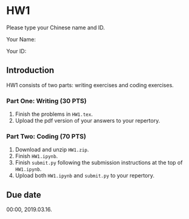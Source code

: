# HW1

Please type your Chinese name and ID.

Your Name:

Your ID:

## Introduction

HW1 consists of two parts: writing exercises and coding exercises.

### Part One: Writing (30 PTS)

1. Finish the problems in `HW1.tex`.
2. Upload the pdf version of your answers to your repertory.

### Part Two: Coding (70 PTS)

1. Download and unzip `HW1.zip`.
2. Finish `HW1.ipynb`. 
3. Finish `submit.py` following the submission instructions at the top of `HW1.ipynb`.
4. Upload both `HW1.ipynb` and `submit.py` to your repertory.

## Due date
 
00:00, 2019.03.16.
